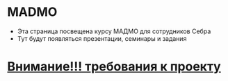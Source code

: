 # MADMO
* Эта страница посвещена курсу МАДМО для сотрудников Себра
* Тут будут появляться презентации, семинары и задания 
# [Внимание!!! требования к проекту](./_%D0%A0%D0%B5%D0%BA%D0%BE%D0%BC%D0%BC%D0%B5%D0%BD%D0%B4%D0%B0%D1%86%D0%B8%D0%B8_%D0%BA_%D1%84%D0%B8%D0%BD%D0%B0%D0%BB%D1%8C%D0%BD%D0%BE%D0%BC%D1%83_%D0%BF%D1%80%D0%BE%D0%B5%D0%BA%D1%82%D1%83.pdf)

